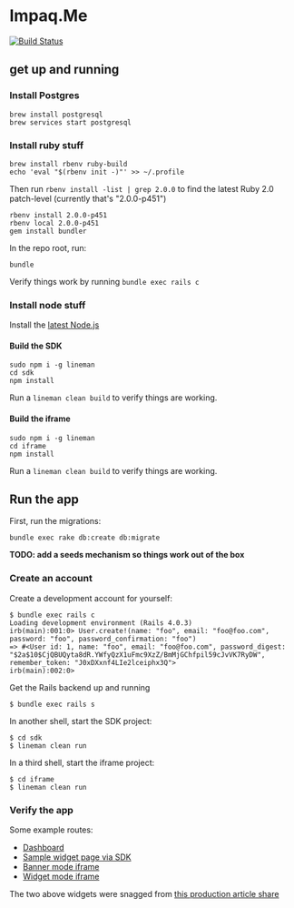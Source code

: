 # Impaq.Me

[![Build Status](https://magnum.travis-ci.com/testdouble/impaq-me.svg?token=zzFpGDKukxjbdxpbyHZY&branch=master)](https://magnum.travis-ci.com/testdouble/impaq-me)

## get up and running

### Install Postgres

```
brew install postgresql
brew services start postgresql
```

### Install ruby stuff
```
brew install rbenv ruby-build
echo 'eval "$(rbenv init -)"' >> ~/.profile
```

Then run `rbenv install -list | grep 2.0.0` to find the latest Ruby 2.0 patch-level (currently that's "2.0.0-p451")

```
rbenv install 2.0.0-p451
rbenv local 2.0.0-p451
gem install bundler
```

In the repo root, run:

```
bundle
```

Verify things work by running `bundle exec rails c`

### Install node stuff

Install the [latest Node.js](http://nodejs.org)

#### Build the SDK

```
sudo npm i -g lineman
cd sdk
npm install
```

Run a `lineman clean build` to verify things are working.

#### Build the iframe

```
sudo npm i -g lineman
cd iframe
npm install
```

Run a `lineman clean build` to verify things are working.

## Run the app

First, run the migrations:

```
bundle exec rake db:create db:migrate
```

**TODO: add a seeds mechanism so things work out of the box**


### Create an account

Create a development account for yourself:

```
$ bundle exec rails c
Loading development environment (Rails 4.0.3)
irb(main):001:0> User.create!(name: "foo", email: "foo@foo.com", password: "foo", password_confirmation: "foo")
=> #<User id: 1, name: "foo", email: "foo@foo.com", password_digest: "$2a$10$CjQBUQyta8dR.YWfyQzX1uFmc9XzZ/BmMjGChfpil59cJvVK7RyDW", remember_token: "J0xDXxnf4LIe2lceiphx3Q">
irb(main):002:0>
```

Get the Rails backend up and running

```
$ bundle exec rails s
```

In another shell, start the SDK project:

```
$ cd sdk
$ lineman clean run
```

In a third shell, start the iframe project:

```
$ cd iframe
$ lineman clean run
```

### Verify the app

Some example routes:

* [Dashboard](http://localhost:3000/dashboard)
* [Sample widget page via SDK](http://localhost:8001/)
* [Banner mode iframe](http://localhost:8000/iframe?mode=banner&article_url=http%3A%2F%2Fvoiceofsandiego.org%2F2014%2F05%2F27%2Fmorning-report-the-lawyer-developers-love-to-hate%2F&article_title=Morning%20Report%3A%20The%20Lawyer%20Developers%20Love%20to%20Hate%20%7C%20Voice%20of%20San%20Diego)
* [Widget mode iframe](http://localhost:8000/iframe?mode=widget&article_url=http%3A%2F%2Fvoiceofsandiego.org%2F2014%2F05%2F27%2Fmorning-report-the-lawyer-developers-love-to-hate%2F&article_title=Morning%20Report%3A%20The%20Lawyer%20Developers%20Love%20to%20Hate%20%7C%20Voice%20of%20San%20Diego)

The two above widgets were snagged from [this production article share](http://voiceofsandiego.org/2014/05/27/morning-report-the-lawyer-developers-love-to-hate/?shared_via_impaq_me=true&utm_campaign=52e91025373635000ffa0200&utm_medium=social&utm_source=impaqme)
